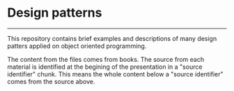 # **Design patterns**
---
This repository contains brief examples and descriptions of many design patters applied on object oriented programming.

The content from the files comes from books. The source from each material is identified at the begining of the presentation in a "source identifier" chunk. This means the whole content below a "source identifier" comes from the source above.
